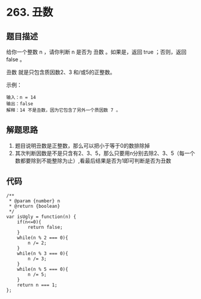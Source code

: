 # 263. 丑数

## 题目描述
给你一个整数 n ，请你判断 n 是否为 丑数 。如果是，返回 true ；否则，返回 false 。

丑数 就是只包含质因数2、3 和/或5的正整数。

示例：
```
输入：n = 14
输出：false
解释：14 不是丑数，因为它包含了另外一个质因数 7 。
```

## 解题思路
1. 题目说明丑数是正整数，那么可以把小于等于0的数排除掉
2. 其次判断因数是不是只含有2、3、5，那么只要用n分别去除2、3、5（每一个数都要除到不能整除为止）,看最后结果是否为1即可判断是否为丑数

## 代码
```
/**
 * @param {number} n
 * @return {boolean}
 */
var isUgly = function(n) {
    if(n<=0){
        return false;
    }
    while(n % 2 === 0){
        n /= 2;
    }
    while(n % 3 === 0){
        n /= 3;
    }
    while(n % 5 === 0){
        n /= 5;
    }
    return n === 1;
};
```